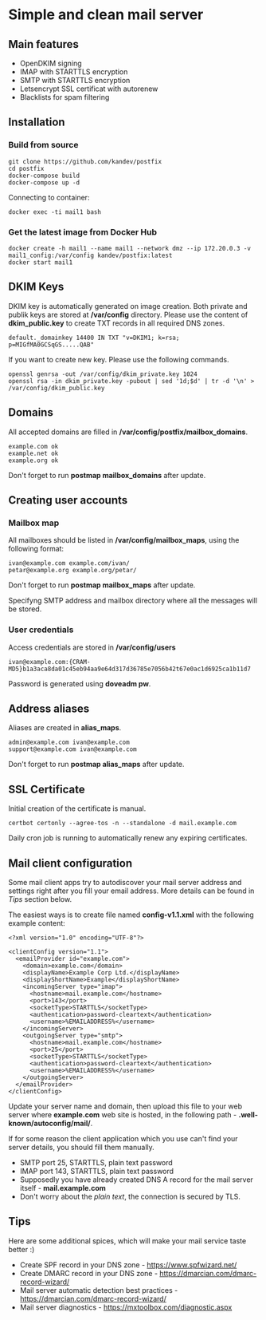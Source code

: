 # Simple and clean mail server #

## Main features ##

* OpenDKIM signing
* IMAP with STARTTLS encryption
* SMTP with STARTTLS encryption
* Letsencrypt SSL certificat with autorenew
* Blacklists for spam filtering

## Installation ##
### Build from source ###
```
git clone https://github.com/kandev/postfix
cd postfix
docker-compose build
docker-compose up -d
```
Connecting to container:
```
docker exec -ti mail1 bash
```
### Get the latest image from Docker Hub ###
```
docker create -h mail1 --name mail1 --network dmz --ip 172.20.0.3 -v mail1_config:/var/config kandev/postfix:latest
docker start mail1
```
## DKIM Keys ##
DKIM key is automatically generated on image creation. Both private and publik keys are stored at **/var/config** directory.
Please use the content of **dkim_public.key** to create TXT records in all required DNS zones.
```
default._domainkey 14400 IN TXT "v=DKIM1; k=rsa; p=MIGfMA0GCSqGS.....QAB"
```
If you want to create new key. Please use the following commands.
```
openssl genrsa -out /var/config/dkim_private.key 1024
openssl rsa -in dkim_private.key -pubout | sed '1d;$d' | tr -d '\n' > /var/config/dkim_public.key
```
## Domains ##
All accepted domains are filled in **/var/config/postfix/mailbox_domains**.
```
example.com ok
example.net ok
example.org ok
```
Don't forget to run **postmap mailbox_domains** after update.
## Creating user accounts ##
### Mailbox map ###
All mailboxes should be listed in **/var/config/mailbox_maps**, using the following format:
```
ivan@example.com example.com/ivan/
petar@example.org example.org/petar/
```
Don't forget to run **postmap mailbox_maps** after update.

Specifyng SMTP address and mailbox directory where all the messages will be stored.
### User credentials ###
Access credentials are stored in **/var/config/users**
```
ivan@example.com:{CRAM-MD5}b1a3aca8da01c45eb94aa9e64d317d36785e7056b42t67e0ac1d6925ca1b11d7
```
Password is generated using **doveadm pw**.
## Address aliases ##
Aliases are created in **alias_maps**.
```
admin@example.com ivan@example.com
support@example.com ivan@example.com
```
Don't forget to run **postmap alias_maps** after update.

## SSL Certificate ##
Initial creation of the certificate is manual.
```
certbot certonly --agree-tos -n --standalone -d mail.example.com
```
Daily cron job is running to automatically renew any expiring certificates.

## Mail client configuration ##
Some mail client apps try to autodiscover your mail server address and settings right after you fill your email address. More details can be found in *Tips* section below.

The easiest ways is to create file named **config-v1.1.xml** with the following example content:
```
<?xml version="1.0" encoding="UTF-8"?>

<clientConfig version="1.1">
  <emailProvider id="example.com">
    <domain>example.com</domain>
    <displayName>Example Corp Ltd.</displayName>
    <displayShortName>Example</displayShortName>
    <incomingServer type="imap">
      <hostname>mail.example.com</hostname>
      <port>143</port>
      <socketType>STARTTLS</socketType>
      <authentication>password-cleartext</authentication>
      <username>%EMAILADDRESS%</username>
    </incomingServer>
    <outgoingServer type="smtp">
      <hostname>mail.example.com</hostname>
      <port>25</port>
      <socketType>STARTTLS</socketType>
      <authentication>password-cleartext</authentication>
      <username>%EMAILADDRESS%</username>
    </outgoingServer>
  </emailProvider>
</clientConfig>
```
Update your server name and domain, then upload this file to your web server where **example.com** web site is hosted, in the following path - **.well-known/autoconfig/mail/**.

If for some reason the client application which you use can't find your server details, you should fill them manually.
* SMTP port 25, STARTTLS, plain text password
* IMAP port 143, STARTTLS, plain text password
* Supposedly you have already created DNS A record for the mail server itself - **mail.example.com**
* Don't worry about the *plain text*, the connection is secured by TLS.

## Tips ##
Here are some additional spices, which will make your mail service taste better :)
* Create SPF record in your DNS zone - https://www.spfwizard.net/
* Create DMARC record in your DNS zone - https://dmarcian.com/dmarc-record-wizard/
* Mail server automatic detection best practices - https://dmarcian.com/dmarc-record-wizard/
* Mail server diagnostics - https://mxtoolbox.com/diagnostic.aspx
